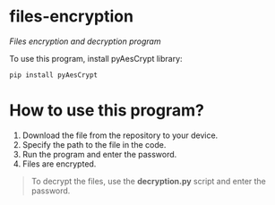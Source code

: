 # files-encryption
*Files encryption and decryption program*

To use this program, install pyAesCrypt library:
```
pip install pyAesCrypt
```

# How to use this program?
1. Download the file from the repository to your device.
2. Specify the path to the file in the code.
3. Run the program and enter the password.
4. Files are encrypted.

> To decrypt the files, use the **decryption.py** script and enter the password.
